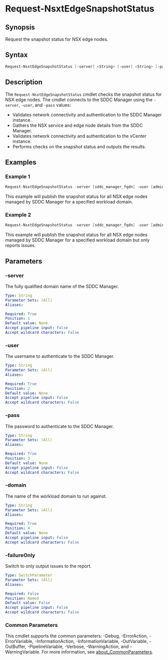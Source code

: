 # Request-NsxtEdgeSnapshotStatus

## Synopsis

Request the snapshot status for NSX edge nodes.

## Syntax

```powershell
Request-NsxtEdgeSnapshotStatus [-server] <String> [-user] <String> [-pass] <String> [-domain] <String> [-failureOnly] [<CommonParameters>]
```

## Description

The `Request-NsxtEdgeSnapshotStatus` cmdlet checks the snapshot status for NSX edge nodes.
The cmdlet connects to the SDDC Manager using the `-server`, `-user`, and `-pass` values:

- Validates network connectivity and authentication to the SDDC Manager instance.
- Gathers the NSX service and edge node details from the SDDC Manager.
- Validates network connectivity and authentication to the vCenter instance.
- Performs checks on the snapshot status and outputs the results.

## Examples

### Example 1

```powershell
Request-NsxtEdgeSnapshotStatus -server [sddc_manager_fqdn] -user [admin_username] -pass [admin_password] -domain [workload_domain_name]
```

This example will publish the snapshot status for all NSX edge nodes managed by SDDC Manager for a specified workload domain.

### Example 2

```powershell
Request-NsxtEdgeSnapshotStatus -server [sddc_manager_fqdn] -user [admin_username] -pass [admin_password] -domain [workload_domain_name] -failureOnly
```

This example will publish the snapshot status for all NSX edge nodes managed by SDDC Manager for a specified workload domain but only reports issues.

## Parameters

### -server

The fully qualified domain name of the SDDC Manager.

```yaml
Type: String
Parameter Sets: (All)
Aliases:

Required: True
Position: 1
Default value: None
Accept pipeline input: False
Accept wildcard characters: False
```

### -user

The username to authenticate to the SDDC Manager.

```yaml
Type: String
Parameter Sets: (All)
Aliases:

Required: True
Position: 2
Default value: None
Accept pipeline input: False
Accept wildcard characters: False
```

### -pass

The password to authenticate to the SDDC Manager.

```yaml
Type: String
Parameter Sets: (All)
Aliases:

Required: True
Position: 3
Default value: None
Accept pipeline input: False
Accept wildcard characters: False
```

### -domain

The name of the workload domain to run against.

```yaml
Type: String
Parameter Sets: (All)
Aliases:

Required: True
Position: 4
Default value: None
Accept pipeline input: False
Accept wildcard characters: False
```

### -failureOnly

Switch to only output issues to the report.

```yaml
Type: SwitchParameter
Parameter Sets: (All)
Aliases:

Required: False
Position: Named
Default value: False
Accept pipeline input: False
Accept wildcard characters: False
```

### Common Parameters

This cmdlet supports the common parameters: -Debug, -ErrorAction, -ErrorVariable, -InformationAction, -InformationVariable, -OutVariable, -OutBuffer, -PipelineVariable, -Verbose, -WarningAction, and -WarningVariable. For more information, see [about_CommonParameters](http://go.microsoft.com/fwlink/?LinkID=113216).
